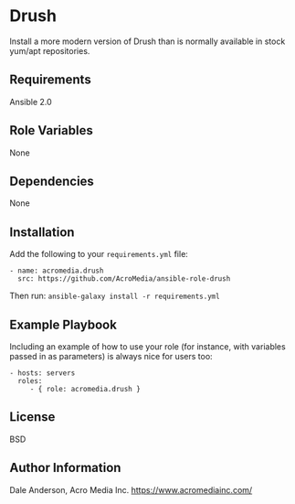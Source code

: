 Drush
=====

Install a more modern version of Drush than is normally available in stock yum/apt repositories.

Requirements
------------

Ansible 2.0

Role Variables
--------------

None

Dependencies
------------

None


Installation
------------
Add the following to your `requirements.yml` file:
```
- name: acromedia.drush
  src: https://github.com/AcroMedia/ansible-role-drush
```
Then run: 
`ansible-galaxy install -r requirements.yml`


Example Playbook
----------------

Including an example of how to use your role (for instance, with variables passed in as parameters) is always nice for users too:

    - hosts: servers
      roles:
         - { role: acromedia.drush }

License
-------

BSD

Author Information
------------------

Dale Anderson, Acro Media Inc.
https://www.acromediainc.com/
